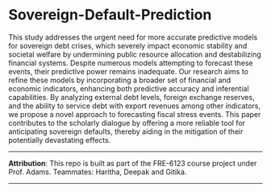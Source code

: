 # Sovereign-Default-Prediction

This study addresses the urgent need for more accurate predictive models for sovereign debt crises, which severely impact economic stability and societal welfare by undermining public resource allocation and destabilizing financial systems. Despite numerous models attempting to forecast these events, their predictive power remains inadequate. Our research aims to refine these models by incorporating a broader set of financial and economic indicators, enhancing both predictive accuracy and inferential capabilities. By analyzing external debt levels, foreign exchange reserves, and the ability to service debt with export revenues among other indicators, we propose a novel approach to forecasting fiscal stress events. This paper contributes to the scholarly dialogue by offering a more reliable tool for anticipating sovereign defaults, thereby aiding in the mitigation of their potentially devastating effects.

---

**Attribution**: This repo is built as part of the FRE-6123 course project under Prof. Adams. Teammates: Haritha, Deepak and Gitika.

---
